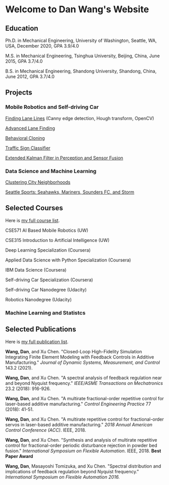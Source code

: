 # Welcome to Dan Wang's Website

## Education

Ph.D. in Mechanical Engineering, University of Washington, Seattle, WA, USA, December 2020, GPA 3.9/4.0

M.S. in Mechanical Engineering, Tsinghua University, Beijing, China, June 2015, GPA 3.7/4.0

B.S. in Mechanical Engineering, Shandong University, Shandong, China, June 2012, GPA 3.7/4.0

## Projects

### Mobile Robotics and Self-driving Car

[Finding Lane Lines](pages/finding_lane_lines.md) (Canny edge detection, Hough transform, OpenCV)

[Advanced Lane Finding](pages/advanced_lane_finding.md)

[Behavioral Cloning](pages/behavioral_cloning.md)

[Traffic Sign Classifier](pages/traffic_sign_classifier.md)

[Extended Kalman Filter in Perception and Sensor Fusion](pages/kalman_filter_perception.md)

### Data Science and Machine Learning

[Clustering City Neighborhoods](pages/cluster_city_neighborhoods.md)

[Seattle Sports: Seahawks, Mariners, Sounders FC, and Storm](pages/seattle_sports.md)

## Selected Courses

Here is [my full course list](pages/fullcourse.md).

CSE571 AI Based Mobile Robotics (UW)

CSE315 Introduction to Artificial Intelligence (UW)

Deep Learning Specialization (Coursera)

Applied Data Science with Python Specialization (Coursera)

IBM Data Science (Coursera)

Self-driving Car Specialization (Coursera)

Self-driving Car Nanodegree (Udacity)

Robotics Nanodegree (Udacity)


### Machine Learning and Statistcs


## Selected Publications

Here is [my full publication list](pages/fullpub.md).

**Wang, Dan**, and Xu Chen. "Closed-Loop High-Fidelity Simulation Integrating Finite Element Modeling with Feedback Controls in Additive Manufacturing." *Journal of Dynamic Systems, Measurement, and Control* 143.2 (2021).

**Wang, Dan**, and Xu Chen. "A spectral analysis of feedback regulation near and beyond Nyquist frequency." *IEEE/ASME Transactions on Mechatronics* 23.2 (2018): 916-926.

**Wang, Dan**, and Xu Chen. "A multirate fractional-order repetitive control for laser-based additive manufacturing." *Control Engineering Practice* 77 (2018): 41-51.

**Wang, Dan**, and Xu Chen. "A multirate repetitive control for fractional-order servos in laser-based additive manufacturing." *2018 Annual American Control Conference (ACC)*. IEEE, 2018.

**Wang, Dan**, and Xu Chen. "Synthesis and analysis of multirate repetitive control for fractional-order periodic disturbance rejection in powder bed fusion." *International Symposium on Flexible Automation*. IEEE, 2018. **Best Paper Award**

**Wang, Dan**, Masayoshi Tomizuka, and Xu Chen. "Spectral distribution and implications of feedback regulation beyond Nyquist frequency." *International Symposium on Flexible Automation 2016.*
